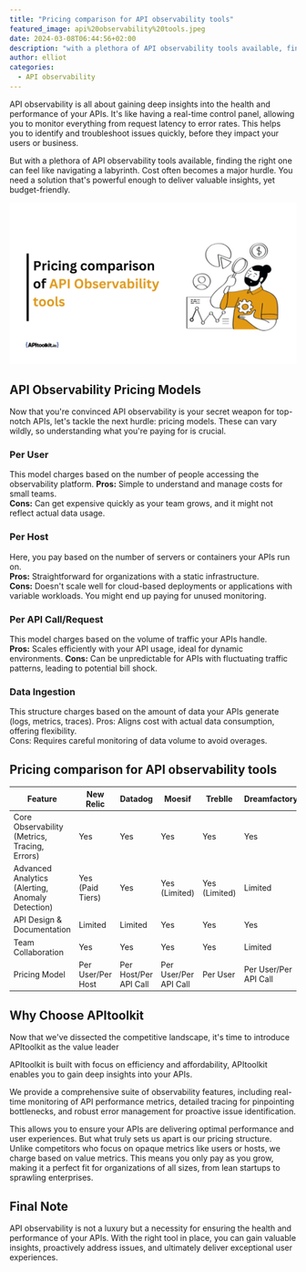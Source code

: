 ```yaml
---
title: "Pricing comparison for API observability tools"
featured_image: api%20observability%20tools.jpeg
date: 2024-03-08T06:44:56+02:00
description: "with a plethora of API observability tools available, finding the right one can feel like navigating a labyrinth."
author: elliot
categories:
  - API observability
---
```


API observability is all about gaining deep insights into the health and performance of your APIs. It's like having a real-time control panel, allowing you to monitor everything from request latency to error rates. This helps you to identify and troubleshoot issues quickly, before they impact your users or business.

But  with a plethora of API observability tools available, finding the right one can feel like navigating a labyrinth.  Cost often becomes a major hurdle. You need a solution that's powerful enough to deliver valuable insights, yet budget-friendly.

![alt](./api%20observability%20tools.jpeg)


## API Observability Pricing Models

Now that you're convinced API observability is your secret weapon for top-notch APIs, let's tackle the next hurdle: pricing models.  These can vary wildly, so understanding what you're paying for is crucial.  

### Per User

This model charges based on the number of people accessing the observability platform. 
**Pros:** Simple to understand and manage costs for small teams.  
**Cons:** Can get expensive quickly as your team grows, and it might not reflect actual data usage.

### Per Host

Here, you pay based on the number of servers or containers your APIs run on.  
**Pros:** Straightforward for organizations with a static infrastructure.  
**Cons:** Doesn't scale well for cloud-based deployments or applications with variable workloads.  You might end up paying for unused monitoring.

### Per API Call/Request

This model charges based on the volume of traffic your APIs handle.  
**Pros:** Scales efficiently with your API usage, ideal for dynamic environments. 
**Cons:** Can be unpredictable for APIs with fluctuating traffic patterns, leading to potential bill shock.

### Data Ingestion

This structure charges based on the amount of data your APIs generate (logs, metrics, traces).  Pros: Aligns cost with actual data consumption, offering flexibility.  
Cons: Requires careful monitoring of data volume to avoid overages.

## Pricing comparison for API observability tools

| Feature                               | New Relic            | Datadog              | Moesif               | Treblle              | Dreamfactory         | Runscope             | Apimetrics           | Apigee               |
|---------------------------------------|----------------------|----------------------|----------------------|----------------------|----------------------|----------------------|----------------------|----------------------|
| Core Observability (Metrics, Tracing, Errors) | Yes                  | Yes                  | Yes                  | Yes                  | Yes                  | Yes                  | Yes                  | Yes                  |
| Advanced Analytics (Alerting, Anomaly Detection) | Yes (Paid Tiers)     | Yes                  | Yes (Limited)        | Yes (Limited)        | Limited              | Yes (Limited)        | Yes                  | Yes                  |
| API Design & Documentation            | Limited              | Limited              | Yes                  | Yes                  | Yes                  | Limited              | Limited              | Yes                  |
| Team Collaboration                   | Yes                  | Yes                  | Yes                  | Yes                  | Limited              | Yes                  | Yes                  | Yes                  |
| Pricing Model                        | Per User/Per Host    | Per Host/Per API Call| Per User/Per API Call| Per User             | Per User/Per API Call| Per User/Per API Call| Per Data Ingestion   | Per User             |


## Why Choose APItoolkit

Now that we've dissected the competitive landscape, it's time to introduce APItoolkit as the value leader

APItoolkit is built with focus on efficiency and affordability, APItoolkit enables you to gain deep insights into your APIs.

We provide a comprehensive suite of observability features, including real-time monitoring of API performance metrics, detailed tracing for pinpointing bottlenecks, and robust error management for proactive issue identification.

This allows you to ensure your APIs are delivering optimal performance and user experiences. But what truly sets us apart is our pricing structure. Unlike competitors who focus on opaque metrics like users or hosts, we charge based on value metrics. This means you only pay as you grow, making it a perfect fit for organizations of all sizes, from lean startups to sprawling enterprises.

## Final Note

API observability is not a luxury but a necessity for ensuring the health and performance of your APIs. With the right tool in place, you can gain valuable insights, proactively address issues, and ultimately deliver exceptional user experiences.



